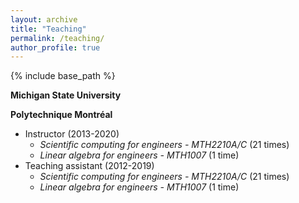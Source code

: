 ```yaml
---
layout: archive
title: "Teaching"
permalink: /teaching/
author_profile: true
---
```


{% include base_path %}

<!-- {% for post in site.teaching reversed %}
  {% include archive-single.html %}
{% endfor %} -->

**Michigan State University**

**Polytechnique Montréal**
  
* Instructor (2013-2020) 
  * *Scientific computing for engineers - MTH2210A/C* (21 times)
  * *Linear algebra for engineers - MTH1007* (1 time)        
* Teaching assistant (2012-2019) 
  * *Scientific computing for engineers - MTH2210A/C* (21 times)
  * *Linear algebra for engineers - MTH1007* (1 time)


